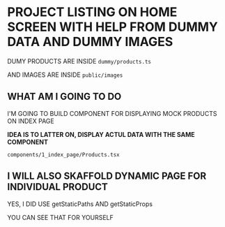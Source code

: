 # PROJECT LISTING ON HOME SCREEN WITH HELP FROM DUMMY DATA AND DUMMY IMAGES

DUMY PRODUCTS ARE INSIDE `dummy/products.ts`

AND IMAGES ARE INSIDE `public/images`

## WHAT AM I GOING TO DO

I'M GOING TO BUILD COMPONENT FOR DISPLAYING MOCK PRODUCTS ON INDEX PAGE

**IDEA IS TO LATTER ON, DISPLAY ACTUL DATA WITH THE SAME COMPONENT**

`components/1_index_page/Products.tsx`

## I WILL ALSO SKAFFOLD DYNAMIC PAGE FOR INDIVIDUAL PRODUCT

YES, I DID USE getStaticPaths AND getStaticProps

YOU CAN SEE THAT FOR YOURSELF